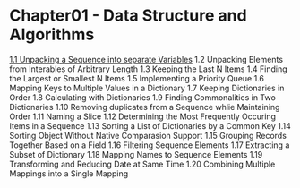 # Chapter01 - Data Structure and Algorithms
[1.1  Unpacking a Sequence into separate Variables](https://github.com/pingsoli/python/blob/master/python_cookbook_3rd/chap01/01.py)
1.2  Unpacking Elements from Interables of Arbitrary Length
1.3  Keeping the Last N Items
1.4  Finding the Largest or Smallest N Items
1.5  Implementing a Priority Queue
1.6  Mapping Keys to Multiple Values in a Dictionary
1.7  Keeping Dictionaries in Order
1.8  Calculating with Dictionaries
1.9  Finding Commonalities in Two Dictionaries
1.10 Removing duplicates from a Sequence whlie Maintaining Order
1.11 Naming a Slice
1.12 Determining the Most Frequently Occuring Items in a Sequence
1.13 Sorting a List of Dictionaries by a Common Key
1.14 Sorting Object Without Native Comparasion Support 
1.15 Grouping Records Together Based on a Field
1.16 Filtering Sequence Elements
1.17 Extracting a Subset of Dictionary
1.18 Mapping Names to Sequence Elements
1.19 Transforming and Reducing Date at Same Time
1.20 Combining Multiple Mappings into a Single Mapping
